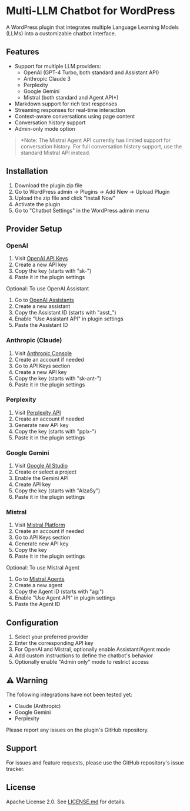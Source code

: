 # Multi-LLM Chatbot for WordPress

A WordPress plugin that integrates multiple Language Learning Models (LLMs) into a customizable chatbot interface.

## Features

- Support for multiple LLM providers:
  - OpenAI (GPT-4 Turbo, both standard and Assistant API)
  - Anthropic Claude 3
  - Perplexity
  - Google Gemini
  - Mistral (both standard and Agent API*)
- Markdown support for rich text responses
- Streaming responses for real-time interaction
- Context-aware conversations using page content
- Conversation history support
- Admin-only mode option

> *Note: The Mistral Agent API currently has limited support for conversation history. For full conversation history support, use the standard Mistral API instead.

## Installation

1. Download the plugin zip file
2. Go to WordPress admin → Plugins → Add New → Upload Plugin
3. Upload the zip file and click "Install Now"
4. Activate the plugin
5. Go to "Chatbot Settings" in the WordPress admin menu

## Provider Setup

### OpenAI
1. Visit [OpenAI API Keys](https://platform.openai.com/api-keys)
2. Create a new API key
3. Copy the key (starts with "sk-")
4. Paste it in the plugin settings

Optional: To use OpenAI Assistant
1. Go to [OpenAI Assistants](https://platform.openai.com/assistants)
2. Create a new assistant
3. Copy the Assistant ID (starts with "asst_")
4. Enable "Use Assistant API" in plugin settings
5. Paste the Assistant ID

### Anthropic (Claude)
1. Visit [Anthropic Console](https://console.anthropic.com/)
2. Create an account if needed
3. Go to API Keys section
4. Create a new API key
5. Copy the key (starts with "sk-ant-")
6. Paste it in the plugin settings

### Perplexity
1. Visit [Perplexity API](https://www.perplexity.ai/settings/api)
2. Create an account if needed
3. Generate new API key
4. Copy the key (starts with "pplx-")
5. Paste it in the plugin settings

### Google Gemini
1. Visit [Google AI Studio](https://makersuite.google.com/app/apikey)
2. Create or select a project
3. Enable the Gemini API
4. Create API key
5. Copy the key (starts with "AIzaSy")
6. Paste it in the plugin settings

### Mistral
1. Visit [Mistral Platform](https://console.mistral.ai/)
2. Create an account if needed
3. Go to API Keys section
4. Generate new API key
5. Copy the key
6. Paste it in the plugin settings

Optional: To use Mistral Agent
1. Go to [Mistral Agents](https://console.mistral.ai/agents/)
2. Create a new agent
3. Copy the Agent ID (starts with "ag:")
4. Enable "Use Agent API" in plugin settings
5. Paste the Agent ID

## Configuration

1. Select your preferred provider
2. Enter the corresponding API key
3. For OpenAI and Mistral, optionally enable Assistant/Agent mode
4. Add custom instructions to define the chatbot's behavior
5. Optionally enable "Admin only" mode to restrict access

## ⚠️ Warning

The following integrations have not been tested yet:
- Claude (Anthropic)
- Google Gemini
- Perplexity

Please report any issues on the plugin's GitHub repository.

## Support

For issues and feature requests, please use the GitHub repository's issue tracker.

## License

Apache License 2.0. See [LICENSE.md](LICENSE.md) for details.